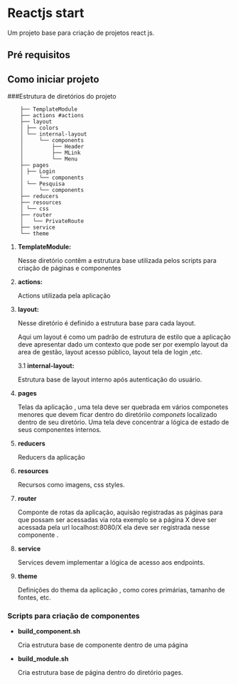 
# Reactjs start 

Um projeto base para criação de projetos react js. 

## Pré requisitos

## Como iniciar projeto 

###Estrutura de diretórios do projeto 

```
    ├── TemplateModule   
    ├── actions #actions 
    ├── layout
    │ ├── colors
    │ └── internal-layout
    │     └── components
    │         ├── Header
    │         ├── MLink
    │         └── Menu
    ├── pages
    │ ├── Login
    │     └── components
    │ └── Pesquisa
    │     └── components
    ├── reducers
    ├── resources
    │ └── css
    ├── router
    │   └── PrivateRoute
    ├── service
    └── theme
```

1. **TemplateModule:** 

    Nesse diretório contêm a estrutura base utilizada pelos scripts para criação de páginas e componentes

1. **actions:** 
    
    Actions utilizada pela aplicação
    
1. **layout:**

    Nesse diretório  é definido a estrutura base para cada layout.  
    
    Aqui um layout é como um padrão de estrutura de estilo que a aplicação deve apresentar dado   um contexto que pode ser por exemplo layout da area de
    gestão, layout acesso público,  layout tela de login ,etc. 
    
    3.1 **internal-layout:**
    
    Estrutura base de layout interno  após autenticação do usuário.
    
1. **pages**

     Telas da aplicação , uma tela deve ser quebrada em vários componetes menores 
     que devem ficar dentro do diretóriio _componets_  localizado dentro de seu diretório.
     Uma tela deve concentrar a lógica de estado de seus componentes internos. 
    
1. **reducers**

    Reducers da aplicação 

1. **resources**

    Recursos como imagens, css styles. 

1. **router** 

    Componte de rotas da aplicação, aquisão registradas as páginas para que possam 
    ser acessadas via rota    exemplo se a página X deve ser acessada pela url 
    localhost:8080/X  ela deve ser registrada nesse componente .
    
1. **service**
    
    Services devem implementar a lógica de acesso aos endpoints. 
    
1. **theme**

    Definições do thema da aplicação  , como cores primárias, tamanho de fontes, etc.   


### Scripts para criação de componentes

* **build_component.sh**

    Cria estrutura base de componente dentro de uma página 

* **build_module.sh**

  Cria estrutura base de página dentro do diretório pages.  
